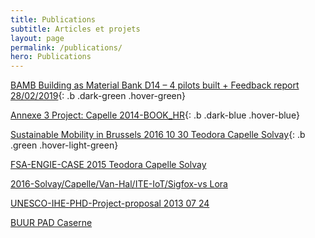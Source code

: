 ```yaml
---
title: Publications
subtitle: Articles et projets
layout: page
permalink: /publications/
hero: Publications
---
```


[BAMB Building as Material Bank D14 – 4 pilots built + Feedback report 28/02/2019](/documents/20190228-BE-BAMB-D14-3.pdf){: .b .dark-green .hover-green}

[Annexe 3 Project: Capelle 2014-BOOK_HR](/documents/2014-BOOK_HR.pdf){: .b .dark-blue .hover-blue}

[Sustainable Mobility in Brussels 2016 10 30 Teodora Capelle Solvay](/documents/20161030-Solvay-Capelle-SUSTAINABLE-MOBILITY-IN-BRUSSELS.pdf){: .b .green .hover-light-green}


[FSA-ENGIE-CASE 2015 Teodora Capelle Solvay](/documents/2015-Solvay-Capelle-FSA-ENGIE-CASE.pdf)


[2016-Solvay/Capelle/Van-Hal/ITE-IoT/Sigfox-vs Lora](/documents/2016-Solvay-Capelle-Van-Hal-ITE-IoT.pdf)


[UNESCO-IHE-PHD-Project-proposal 2013 07 24](/documents/20130724-UNESCO-IHE-PHD-Project-proposal.pdf)

[BUUR PAD Caserne](/documents/20181207-BUUR-PAD-CASERNE-3.pdf)
